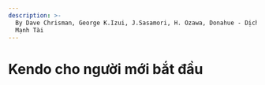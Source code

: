 ```yaml
---
description: >-
  By Dave Chrisman, George K.Izui, J.Sasamori, H. Ozawa, Donahue - Dịch: Phạm
  Mạnh Tài
---
```


# Kendo cho người mới bắt đầu


